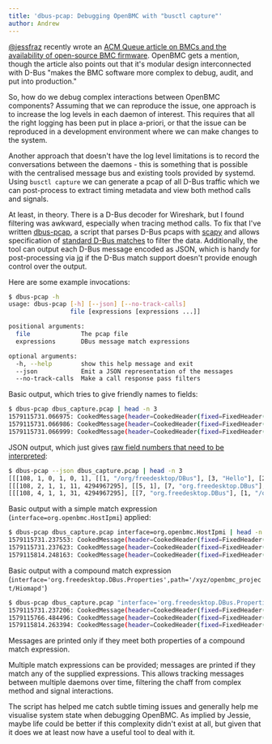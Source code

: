 ```yaml
---
title: 'dbus-pcap: Debugging OpenBMC with "busctl capture"'
author: Andrew
---
```


[@jessfraz](https://twitter.com/jessfraz) recently wrote an [ACM Queue article
on BMCs and the availability of open-source BMC
firmware](https://queue.acm.org/detail.cfm?id=3378404). OpenBMC gets a mention,
though the article also points out that it's modular design interconnected with
D-Bus "makes the BMC software more complex to debug, audit, and put into
production."

So, how do we debug complex interactions between OpenBMC components? Assuming
that we can reproduce the issue, one approach is to increase the log levels in
each daemon of interest. This requires that all the right logging has been put
in place a-priori, or that the issue can be reproduced in a development
environment where we can make changes to the system.

Another approach that doesn't have the log level limitations is to record the
conversations between the daemons - this is something that is possible with the
centralised message bus and existing tools provided by systemd. Using `busctl
capture` we can generate a pcap of all D-Bus traffic which we can post-process
to extract timing metadata and view both method calls and signals.

At least, in theory. There is a D-Bus decoder for Wireshark, but I found
filtering was awkward, especially when tracing method calls. To fix that I've
written
[dbus-pcap](https://github.com/openbmc/openbmc-tools/blob/master/amboar/obmc-scripts/dbus-pcap/dbus-pcap),
a script that parses D-Bus pcaps with [scapy](https://scapy.net/) and allows
specification of [standard D-Bus
matches](https://dbus.freedesktop.org/doc/dbus-specification.html#message-bus-routing-match-rules)
to filter the data. Additionally, the tool can output each D-Bus message
encoded as JSON, which is handy for post-processing via
[jq](https://stedolan.github.io/jq/) if the D-Bus match support doesn't provide
enough control over the output.

Here are some example invocations:

```sh
$ dbus-pcap -h
usage: dbus-pcap [-h] [--json] [--no-track-calls]
                 file [expressions [expressions ...]]

positional arguments:
  file              The pcap file
  expressions       DBus message match expressions

optional arguments:
  -h, --help        show this help message and exit
  --json            Emit a JSON representation of the messages
  --no-track-calls  Make a call response pass filters
```

Basic output, which tries to give friendly names to fields:

```sh
$ dbus-pcap dbus_capture.pcap | head -n 3
1579115731.066975: CookedMessage(header=CookedHeader(fixed=FixedHeader(endian=108, type=1, flags=0, version=1, length=0, cookie=1), fields=[Field(type=<MessageFieldType.PATH: 1>, data='/org/freedesktop/DBus'), Field(type=<MessageFieldType.MEMBER: 3>, data='Hello'), Field(type=<MessageFieldType.INTERFACE: 2>, data='org.freedesktop.DBus'), Field(type=<MessageFieldType.DESTINATION: 6>, data='org.freedesktop.DBus'), Field(type=<MessageFieldType.SENDER: 7>, data=':1.113')]), body=[])
1579115731.066986: CookedMessage(header=CookedHeader(fixed=FixedHeader(endian=108, type=2, flags=1, version=1, length=11, cookie=4294967295), fields=[Field(type=<MessageFieldType.REPLY_SERIAL: 5>, data=1), Field(type=<MessageFieldType.SENDER: 7>, data='org.freedesktop.DBus'), Field(type=<MessageFieldType.DESTINATION: 6>, data=':1.113'), Field(type=<MessageFieldType.SIGNATURE: 8>, data='s')]), body=[':1.113'])
1579115731.066999: CookedMessage(header=CookedHeader(fixed=FixedHeader(endian=108, type=4, flags=1, version=1, length=31, cookie=4294967295), fields=[Field(type=<MessageFieldType.SENDER: 7>, data='org.freedesktop.DBus'), Field(type=<MessageFieldType.PATH: 1>, data='/org/freedesktop/DBus'), Field(type=<MessageFieldType.INTERFACE: 2>, data='org.freedesktop.DBus'), Field(type=<MessageFieldType.MEMBER: 3>, data='NameOwnerChanged'), Field(type=<MessageFieldType.SIGNATURE: 8>, data='sss')]), body=[':1.113', '', ''])
```

JSON output, which just gives [raw field numbers that need to be
interpreted](https://dbus.freedesktop.org/doc/dbus-specification.html#message-protocol):

```sh
$ dbus-pcap --json dbus_capture.pcap | head -n 3
[[[108, 1, 0, 1, 0, 1], [[1, "/org/freedesktop/DBus"], [3, "Hello"], [2, "org.freedesktop.DBus"], [6, "org.freedesktop.DBus"], [7, ":1.113"]]], []]
[[[108, 2, 1, 1, 11, 4294967295], [[5, 1], [7, "org.freedesktop.DBus"], [6, ":1.113"], [8, "s"]]], [":1.113"]]
[[[108, 4, 1, 1, 31, 4294967295], [[7, "org.freedesktop.DBus"], [1, "/org/freedesktop/DBus"], [2, "org.freedesktop.DBus"], [3, "NameOwnerChanged"], [8, "sss"]]], [":1.113", "", ""]]
```

Basic output with a simple match expression (`interface=org.openbmc.HostIpmi`)
applied:

```sh
$ dbus-pcap dbus_capture.pcap interface=org.openbmc.HostIpmi | head -n 3
1579115731.237553: CookedMessage(header=CookedHeader(fixed=FixedHeader(endian=108, type=1, flags=0, version=1, length=0, cookie=30), fields=[Field(type=<MessageFieldType.PATH: 1>, data='/org/openbmc/HostIpmi/1'), Field(type=<MessageFieldType.MEMBER: 3>, data='setAttention'), Field(type=<MessageFieldType.INTERFACE: 2>, data='org.openbmc.HostIpmi'), Field(type=<MessageFieldType.DESTINATION: 6>, data='org.openbmc.HostIpmi'), Field(type=<MessageFieldType.SENDER: 7>, data=':1.93')]), body=[])
1579115731.237623: CookedMessage(header=CookedHeader(fixed=FixedHeader(endian=108, type=2, flags=1, version=1, length=8, cookie=9), fields=[Field(type=<MessageFieldType.REPLY_SERIAL: 5>, data=30), Field(type=<MessageFieldType.DESTINATION: 6>, data=':1.93'), Field(type=<MessageFieldType.SIGNATURE: 8>, data='x'), Field(type=<MessageFieldType.SENDER: 7>, data=':1.4')]), body=[0])
1579115814.248163: CookedMessage(header=CookedHeader(fixed=FixedHeader(endian=108, type=4, flags=1, version=1, length=14, cookie=10), fields=[Field(type=<MessageFieldType.PATH: 1>, data='/org/openbmc/HostIpmi/1'), Field(type=<MessageFieldType.INTERFACE: 2>, data='org.openbmc.HostIpmi'), Field(type=<MessageFieldType.MEMBER: 3>, data='ReceivedMessage'), Field(type=<MessageFieldType.SIGNATURE: 8>, data='yyyyay'), Field(type=<MessageFieldType.SENDER: 7>, data=':1.4')]), body=[1, 6, 0, 36, [65, 1, 0, 2, 112, 23]])
```

Basic output with a compound match expression
(`interface='org.freedesktop.DBus.Properties',path='/xyz/openbmc_project/Hiomapd'`)

```sh
$ dbus-pcap dbus_capture.pcap "interface='org.freedesktop.DBus.Properties',path='/xyz/openbmc_project/Hiomapd'" | head -n 3
1579115731.237206: CookedMessage(header=CookedHeader(fixed=FixedHeader(endian=108, type=4, flags=1, version=1, length=76, cookie=19), fields=[Field(type=<MessageFieldType.PATH: 1>, data='/xyz/openbmc_project/Hiomapd'), Field(type=<MessageFieldType.INTERFACE: 2>, data='org.freedesktop.DBus.Properties'), Field(type=<MessageFieldType.MEMBER: 3>, data='PropertiesChanged'), Field(type=<MessageFieldType.SIGNATURE: 8>, data='sa{sv}as'), Field(type=<MessageFieldType.SENDER: 7>, data=':1.103')]), body=['xyz.openbmc_project.Hiomapd.Protocol.V2', [['DaemonReady', 0]], []])
1579115766.484496: CookedMessage(header=CookedHeader(fixed=FixedHeader(endian=108, type=4, flags=1, version=1, length=104, cookie=20), fields=[Field(type=<MessageFieldType.PATH: 1>, data='/xyz/openbmc_project/Hiomapd'), Field(type=<MessageFieldType.INTERFACE: 2>, data='org.freedesktop.DBus.Properties'), Field(type=<MessageFieldType.MEMBER: 3>, data='PropertiesChanged'), Field(type=<MessageFieldType.SIGNATURE: 8>, data='sa{sv}as'), Field(type=<MessageFieldType.SENDER: 7>, data=':1.103')]), body=['xyz.openbmc_project.Hiomapd.Protocol.V2', [['DaemonReady', 1], ['ProtocolReset', 1]], []])
1579115814.263394: CookedMessage(header=CookedHeader(fixed=FixedHeader(endian=108, type=4, flags=1, version=1, length=104, cookie=23), fields=[Field(type=<MessageFieldType.PATH: 1>, data='/xyz/openbmc_project/Hiomapd'), Field(type=<MessageFieldType.INTERFACE: 2>, data='org.freedesktop.DBus.Properties'), Field(type=<MessageFieldType.MEMBER: 3>, data='PropertiesChanged'), Field(type=<MessageFieldType.SIGNATURE: 8>, data='sa{sv}as'), Field(type=<MessageFieldType.SENDER: 7>, data=':1.103')]), body=['xyz.openbmc_project.Hiomapd.Protocol.V2', [['DaemonReady', 1], ['ProtocolReset', 1]], []])
```

Messages are printed only if they meet both properties of a compound match
expression.

Multiple match expressions can be provided; messages are printed if they match
any of the supplied expressions. This allows tracking messages between multiple
daemons over time, filtering the chaff from complex method and signal
interactions.

The script has helped me catch subtle timing issues and generally help me
visualise system state when debugging OpenBMC. As implied by Jessie, maybe
life could be better if this complexity didn't exist at all, but given that it
does we at least now have a useful tool to deal with it.
